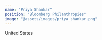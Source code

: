 ```yaml
---
name: "Priya Shankar"
position: "Bloomberg Philanthropies"
image: "@assets/images/priya_shankar.png"
---
```


United States
